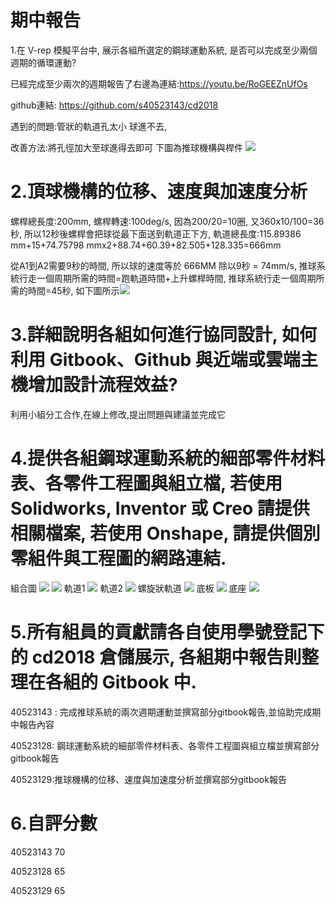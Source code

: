 # 期中報告

1.在 V-rep 模擬平台中, 展示各組所選定的鋼球運動系統, 是否可以完成至少兩個週期的循環運動?

已經完成至少兩次的週期報告了右邊為連結:https://youtu.be/RoGEEZnUfOs

github連結: https://github.com/s40523143/cd2018

遇到的問題:管狀的軌道孔太小 球進不去,

改善方法:將孔徑加大至球進得去即可
下圖為推球機構與桿件
<img src="https://s40523143.gitbooks.io/cd2018/content/assets/1.jpg">

# 2.頂球機構的位移、速度與加速度分析

螺桿總長度:200mm,
螺桿轉速:100deg/s,
因為200/20=10圈,
又360x10/100=36秒,
所以12秒後螺桿會把球從最下面送到軌道正下方,
軌道總長度:115.89386 mm+15+74.75798 mmx2+88.74+60.39+82.505+128.335=666mm

從A1到A2需要9秒的時間,
所以球的速度等於 666MM 除以9秒 = 74mm/s,
推球系統行走一個周期所需的時間=跑軌道時間+上升螺桿時間,
推球系統行走一個周期所需的時間=45秒,
如下圖所示<img src="https://s40523143.gitbooks.io/cd2018/content/assets/666.jpg">

# 3.詳細說明各組如何進行協同設計, 如何利用 Gitbook、Github 與近端或雲端主機增加設計流程效益?
利用小組分工合作,在線上修改,提出問題與建議並完成它
# 4.提供各組鋼球運動系統的細部零件材料表、各零件工程圖與組立檔, 若使用 Solidworks, Inventor 或 Creo 請提供相關檔案, 若使用 Onshape, 請提供個別零組件與工程圖的網路連結.
 組合圖
 <img src="https://s40523143.gitbooks.io/cd2018/content/assets/%E9%9B%B61.jpg">
 <img src="https://s40523143.gitbooks.io/cd2018/content/assets/%E6%8E%A15.jpg">
 軌道1
 <img src="https://s40523143.gitbooks.io/cd2018/content/assets/%E8%BB%8C1.jpg">
 軌道2
 <img src="https://s40523143.gitbooks.io/cd2018/content/assets/%E8%BB%8C2.jpg">
 螺旋狀軌道
 <img src="https://s40523143.gitbooks.io/cd2018/content/assets/%E7%BE%85.jpg">
 底板
 <img src="https://s40523143.gitbooks.io/cd2018/content/assets/%E5%BA%95.jpg">
 底座
 <img src="https://s40523143.gitbooks.io/cd2018/content/assets/%E5%BA%A7.jpg">
 
 # 5.所有組員的貢獻請各自使用學號登記下的 cd2018 倉儲展示, 各組期中報告則整理在各組的 Gitbook 中.

40523143 : 完成推球系統的兩次週期運動並撰寫部分gitbook報告,並協助完成期中報告內容

40523128: 鋼球運動系統的細部零件材料表、各零件工程圖與組立檔並撰寫部分gitbook報告

40523129:推球機構的位移、速度與加速度分析並撰寫部分gitbook報告
# 6.自評分數

40523143 70

40523128 65

40523129 65
